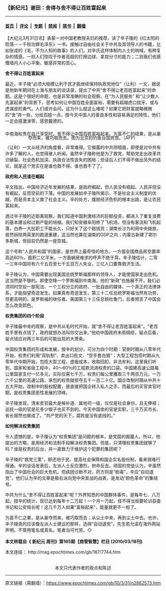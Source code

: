 ### 【新纪元】谢田：舍得与舍不得让百姓富起来

---

#### [首页](../../../..?n2862573) &nbsp;|&nbsp; [评论](../../../../../epoch-comment?n2862573) &nbsp;|&nbsp; [专题](../../../../../epoch-special?n2862573) &nbsp;|&nbsp; [禁闻](../../../../../epoch-news?n2862573) &nbsp;|&nbsp; [禁书](../../../../../books?n2862573) &nbsp;|&nbsp; [翻墙](https://github.com/gfw-breaker/nogfw/blob/master/README.md?n2862573)


<div class="post_content" id="artbody" itemprop="articleBody">
 <!-- article content begin -->
 <p>
  【大纪元3月31日讯】承蒙一对中国老教授夫妇的推荐，读了辛子陵的《红太阳的陨落－－千秋功罪毛泽东》一书。接触过自由社会关于中共及其领导人的书籍，比如张戎的《毛，不为人知的故事》的人们，对辛氏这样体制内人士的呐喊，有种复杂的情感。一则人们惊叹于作者高超的打擦边球、拿捏分寸的能力；二则我们也感慨墙内人小心平衡、敏感异常的苦心。
 </p>
 <p>
  <b>
   舍不得让百姓富起来
  </b>
 </p>
 <p>
  最近，辛子陵“必须大规模让利于民才能继续保持执政党地位”〈让利〉一文，据说是他新年期间在上海与朋友的谈话录，提出了中共“舍不得让老百姓富起来”的命题。这是个很好的命题，也是非常准确的社会观察。在“为人民服务” 和“让少数人先富起来”的背景下，思考如何让中国百姓全面富裕，需要有超越虎口拔牙、或与虎谋皮的勇气。人们或许会问，这为什么就这么难呢？如果它把财富就略微微的“舍”弃一些，分给百姓一点，按今天中国人的善良本性和容易满足的特性，他们一定会感激涕零、感恩戴德的。
 </p>
 <p>
  <!--image v 1.0-->
 </p>
 <div style="line-height: 90%; text-align: center;">
  <br/>
  <span class="bn12">
   中南海权贵在自己享受时，舍不得让中国百姓富裕起来。为富不仁的结果，是从豪夺而来，被巧取而去。图为北京的钓鱼台国宾馆。（AFP）
  </span>
 </div>
 <p>
  <!-- -->
 </p>
 <p>
  〈让利〉一文从经济的角度看，非常难得。它揭露的中共阴暗面，即使是对中共有许多了解的人，也觉得骇人听闻。虽然辛子陵称他是为了救党，帮助党走出改革共识破裂、社会危机加深、执政合法性丧失的困局；但读后人们不得不做出另外的结论，就是这个党实在是谁也救不得、谁也救不了了。
 </p>
 <p>
  <b>
   政府和人民谁在崛起
  </b>
 </p>
 <p>
  辛文指出，中国经济近年发展的结果，是政府崛起，但人民没有崛起。人民非但没有崛起，反而空前的下落。中国的发展如辛子陵所揭示，不是社会主义制度的优越，而是资本主义救了社会主义。辛的处方，摆脱经济危机的根本出路，是让农民富起来。
 </p>
 <p>
  透过辛子陵的近距离观察，我们知道中国刺激经济的巨额投资，都进入了重复浪费的基本建设和过剩产能的培植。我们知安徽阜阳修了飞机场，但没有客流和飞机起落，白养一大批职工不能长久，只好关了这个赔钱货；湖南长沙为利用中央拨款，居然拆除两英里的跑道重建，这当然也算在湖南的GDP之内；内蒙古新建了鄂尔多斯城，但目前仍然是一座空城。
 </p>
 <p>
  这个号称“人民共和国”的国家，是世界上最奇怪的地方。一方面全国商品房空置率高达60％，面积二亿平米，一方面蜗居难求的呼声不绝于耳。辛子陵估计，二零一三年中国将有六千五百至七千五百万人失业，三亿人口要靠救济生活。
 </p>
 <p>
  辛子陵认为，中国需要出现美国总统罗斯福那样的领导人，才能使国家走出危机。这当然是不够的。即使空降一个罗斯福到中南海，他的“新政”也施展不开，我们必须同时空投一部宪法、一个三权分立的政府、一批自由的媒体、一个真正的法律体系，才能指望奇迹发生。如果真有奇迹发生，第三十二任总统罗斯福当然有功劳，但更高明的，是罗斯福的继任者、美国第三十三任总统杜鲁门，后者预言了中国会怎么改变颜色。
 </p>
 <p>
  <b>
   权贵集团的四个阶段
  </b>
 </p>
 <p>
  辛子陵最中肯的观察，是中共从毛时代开始，就“舍不得让老百姓富起来”。“老百姓手里有点钱了，政府就想办法叫你交出来。”他劝中国政府未雨绸缪，留点后备，留点钱应对两三年后的可能出现的大萧条。
 </p>
 <p>
  中国权贵集团的形成和发展，按辛的划分，可分为四个时期：官倒时期从八零年代开始，权贵们利用“双轨制”、卖出口批文、“空手套白狼”；大型工程包揽时期从九零年代中期开始，包揽大型工程，虚报成本，收取回扣，非法牟利。这里我们听到，国家和省级工程中，40～60％的工程款流进权贵的口袋。中国建高速公路每公里国家支付一亿多元，实际仅需七千万，权贵们每公里攫取三千两百万元。一万六千公里的高速公路，承包的权贵就掠夺五千一百二十亿。国企改制时期从中共十五大开始，改制中的股权配置，是直接把国企转入私人之手。而最后的买官卖官时期，是权贵集团恶性发展的顶峰。
 </p>
 <p>
  辛子陵发现，清末卖官最大是候补道、属地司一级，仅仅是社会身份，且无俸禄；巡抚一级的官是花多少银子也买不到的。今天中国卖的官是实职，三千万买市长、省长居然也做成了。“共产党的天下，腐败是没有底线的。”
 </p>
 <p>
  <b>
   如何解决权贵集团
  </b>
 </p>
 <p>
  令人遗憾的是，辛子陵认为“权贵集团”是问题的根本，是党国的掘墓人。所以，他提出的方略，是用经济和法制手段解决权贵集团。但是，只清理权贵集团就够了吗？谁是权贵的后台，并一直致力于维护这个犯罪的集团呢？
 </p>
 <p>
  辛子陵的“救党三策”，即还地于民、提高社会保障和国企实名股份制，看来很难行得通。辛的谈话发表后，左派人士反应激烈，拚命反击。顽固的党徒认为，辛虽然指出了中国社会的巨大危机，但病因诊断不对，药方则是“剧毒”，辛应“自动退党”。他们认为辛的文章是极右派向党中央宣战的战表，是发动“颜色革命”的集结号。
 </p>
 <p>
  中共为什么“舍不得让百姓富起来”呢？外界知悉的中国群体事件，是每年七、八万起。按辛的统计，现已达到每年十二万起！一个月一万起，怪不得当局要轮训县委书记和公安局长呢！这几千万人如果“富裕起来”，能量就更不一般了。
 </p>
 <p>
  为富不仁之果，是从豪夺而来，被巧取而去；从尘土中来，再到尘土中去。也许，辛子陵真的应该像左派人士建议的那样，选择“自动退党”。先生若允诺在海外网站声明，不管用笔名或真名，笔者当可代劳。◇
  <br/>
  <br/>
  <b>
   本文转载自《
   <ok href="https://www.epochtimes.com/gb/tag/%E6%96%B0%E7%BA%AA%E5%85%83.html">
    新纪元
   </ok>
   周刊》第165期【商管智慧】栏目 (2010/03/18刊)
  </b>
 </p>
 <p>
  本文连结：
  <ok href=" http://mag.epochtimes.com/gb/167/7744.htm " target="_blank">
   http://mag.epochtimes.com/gb/167/7744.htm
  </ok>
  <font color="#ffffff">
   (http://www.dajiyuan.com)
  </font>
  <br/>
  <center>
   <font class="GY13">
    本文只代表作者的观点和陈述
   </font>
  </center>
 </p>
 <!-- article content end -->
 <div id="below_article_ad">
 </div>
</div>


---

原文链接（需翻墙）：https://www.epochtimes.com/gb/10/3/31/n2862573.htm